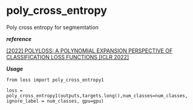 # poly_cross_entropy

Poly cross entropy for segmemtation


***reference***

[[2022] POLYLOSS: A POLYNOMIAL EXPANSION PERSPECTIVE OF CLASSIFICATION LOSS FUNCTIONS [ICLR 2022]](https://arxiv.org/pdf/2204.12511.pdf)


***Usage***
```shell script
from loss import poly_cross_entropy1

loss = poly_cross_entropy1(outputs,targets.long(),num_classes=num_classes, ignore_label = num_classes, gpu=gpu)

```
